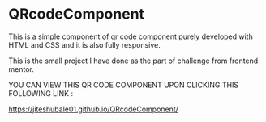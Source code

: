 # QRcodeComponent


This is a simple component of qr code component purely developed with HTML and CSS and it is also fully responsive.

This is the small project I have done as the part of challenge from frontend mentor.

YOU CAN VIEW THIS QR CODE COMPONENT UPON CLICKING THIS FOLLOWING LINK 
:

https://jiteshubale01.github.io/QRcodeComponent/

